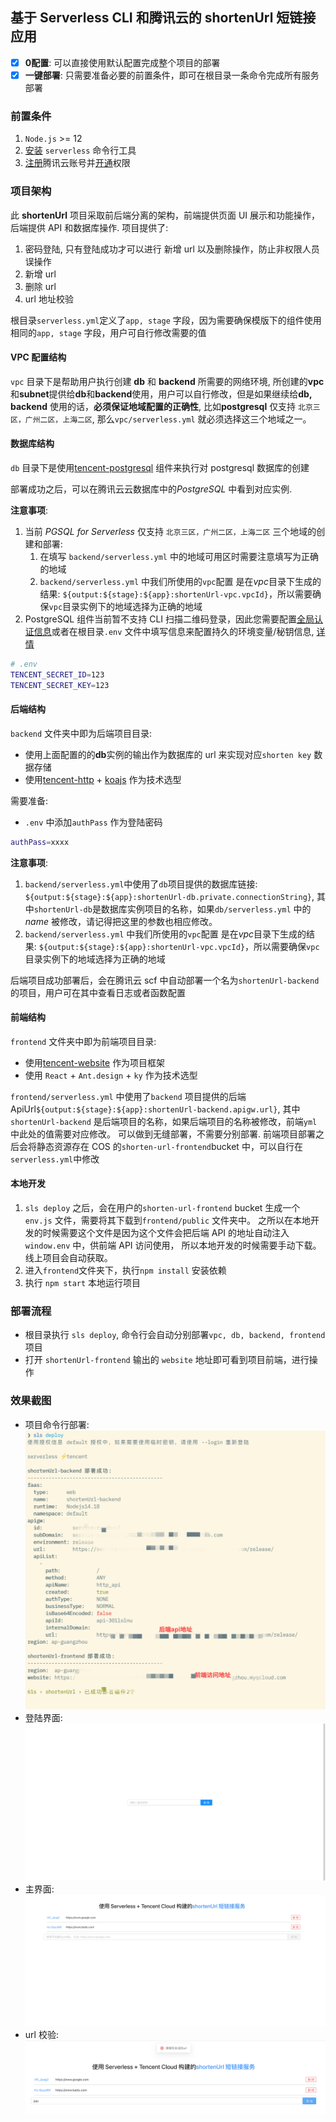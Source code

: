 ## 基于 Serverless CLI 和腾讯云的 shortenUrl 短链接应用

- [x] **0配置**: 可以直接使用默认配置完成整个项目的部署
- [x] **一键部署**: 只需要准备必要的前置条件，即可在根目录一条命令完成所有服务部署

### 前置条件

1. `Node.js` >= 12
2. [安装](https://cn.serverless.com/framework/docs-getting-started) `serverless` 命令行工具
3. [注册](https://cloud.tencent.com/register)腾讯云账号并[开通](https://cloud.tencent.com/document/product/1154/43006)权限

### 项目架构

此 **shortenUrl** 项目采取前后端分离的架构，前端提供页面 UI 展示和功能操作， 后端提供 API 和数据库操作. 项目提供了:

1. 密码登陆, 只有登陆成功才可以进行 新增 url 以及删除操作，防止非权限人员误操作
2. 新增 url
3. 删除 url
4. url 地址校验

根目录`serverless.yml`定义了`app, stage` 字段，因为需要确保模版下的组件使用相同的`app, stage` 字段，用户可自行修改需要的值

#### VPC 配置结构

`vpc` 目录下是帮助用户执行创建 **db** 和 **backend** 所需要的网络环境, 所创建的**vpc**和**subnet**提供给**db**和**backend**使用，用户可以自行修改，但是如果继续给**db, backend** 使用的话，**必须保证地域配置的正确性**, 比如**postgresql** 仅支持 `北京三区，广州二区，上海二区`, 那么`vpc/serverless.yml` 就必须选择这三个地域之一。

#### 数据库结构

`db` 目录下是使用[tencent-postgresql](https://github.com/serverless-components/tencent-postgresql) 组件来执行对 postgresql 数据库的创建

部署成功之后，可以在腾讯云云数据库中的*PostgreSQL* 中看到对应实例.

**注意事项**:

1. 当前 _PGSQL for Serverless_ 仅支持 `北京三区，广州二区，上海二区` 三个地域的创建和部署:
    1. 在填写 `backend/serverless.yml` 中的地域可用区时需要注意填写为正确的地域
    2. `backend/serverless.yml` 中我们所使用的`vpc`配置 是在*vpc*目录下生成的结果: `${output:${stage}:${app}:shortenUrl-vpc.vpcId}`，所以需要确保`vpc`目录实例下的地域选择为正确的地域
2. PostgreSQL 组件当前暂不支持 CLI 扫描二维码登录，因此您需要配置[全局认证信息](https://cn.serverless.com/framework/docs-commands-credentials)或者在根目录`.env` 文件中填写信息来配置持久的环境变量/秘钥信息, [详情](https://github.com/serverless-components/tencent-postgresql#4-%E8%B4%A6%E5%8F%B7%E9%85%8D%E7%BD%AE)

```bash
# .env
TENCENT_SECRET_ID=123
TENCENT_SECRET_KEY=123
```

#### 后端结构

`backend` 文件夹中即为后端项目目录:

-   使用上面配置的的**db**实例的输出作为数据库的 url 来实现对应`shorten key` 数据存储
-   使用[tencent-http](https://github.com/serverless-components/tencent-http) + [koajs](https://koajs.com/) 作为技术选型

需要准备:

-   `.env` 中添加`authPass` 作为登陆密码

```bash
authPass=xxxx
```

**注意事项**:

1. `backend/serverless.yml`中使用了`db`项目提供的数据库链接: `${output:${stage}:${app}:shortenUrl-db.private.connectionString}`, 其中`shortenUrl-db`是数据库实例项目的名称，如果`db/serverless.yml` 中的*name* 被修改，请记得把这里的参数也相应修改。
2. `backend/serverless.yml` 中我们所使用的`vpc`配置 是在*vpc*目录下生成的结果: `${output:${stage}:${app}:shortenUrl-vpc.vpcId}`，所以需要确保`vpc`目录实例下的地域选择为正确的地域

后端项目成功部署后，会在腾讯云 scf 中自动部署一个名为`shortenUrl-backend`的项目，用户可在其中查看日志或者函数配置

#### 前端结构

`frontend` 文件夹中即为前端项目目录:

-   使用[tencent-website](https://github.com/serverless-components/tencent-website) 作为项目框架
-   使用 `React` + `Ant.design` + `ky` 作为技术选型

`frontend/serverless.yml` 中使用了`backend` 项目提供的后端 ApiUrl`${output:${stage}:${app}:shortenUrl-backend.apigw.url}`, 其中`shortenUrl-backend` 是后端项目的名称，如果后端项目的名称被修改，前端`yml`中此处的值需要对应修改。 可以做到无缝部署，不需要分别部署.
前端项目部署之后会将静态资源存在 COS 的`shorten-url-frontend`bucket 中，可以自行在`serverless.yml`中修改

#### 本地开发

1. `sls deploy` 之后，会在用户的`shorten-url-frontend` bucket 生成一个 `env.js` 文件，需要将其下载到`frontend/public` 文件夹中。 之所以在本地开发的时候需要这个文件是因为这个文件会把后端 API 的地址自动注入`window.env` 中，供前端 API 访问使用， 所以本地开发的时候需要手动下载。 线上项目会自动获取。
2. 进入`frontend`文件夹下，执行`npm install` 安装依赖
3. 执行 `npm start` 本地运行项目

### 部署流程

-   根目录执行 `sls deploy`, 命令行会自动分别部署`vpc, db, backend, frontend` 项目
-   打开 `shortenUrl-frontend` 输出的 `website` 地址即可看到项目前端，进行操作

### 效果截图

-   项目命令行部署: ![](./assets/deployment.jpg)
-   登陆界面: ![](./assets/login.png)
-   主界面: ![](./assets/homepage.png)
-   url 校验: ![](./assets/invalidUrl.png)
